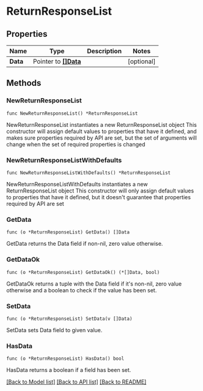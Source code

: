 # ReturnResponseList

## Properties

Name | Type | Description | Notes
------------ | ------------- | ------------- | -------------
**Data** | Pointer to [**[]Data**](Data.md) |  | [optional] 

## Methods

### NewReturnResponseList

`func NewReturnResponseList() *ReturnResponseList`

NewReturnResponseList instantiates a new ReturnResponseList object
This constructor will assign default values to properties that have it defined,
and makes sure properties required by API are set, but the set of arguments
will change when the set of required properties is changed

### NewReturnResponseListWithDefaults

`func NewReturnResponseListWithDefaults() *ReturnResponseList`

NewReturnResponseListWithDefaults instantiates a new ReturnResponseList object
This constructor will only assign default values to properties that have it defined,
but it doesn't guarantee that properties required by API are set

### GetData

`func (o *ReturnResponseList) GetData() []Data`

GetData returns the Data field if non-nil, zero value otherwise.

### GetDataOk

`func (o *ReturnResponseList) GetDataOk() (*[]Data, bool)`

GetDataOk returns a tuple with the Data field if it's non-nil, zero value otherwise
and a boolean to check if the value has been set.

### SetData

`func (o *ReturnResponseList) SetData(v []Data)`

SetData sets Data field to given value.

### HasData

`func (o *ReturnResponseList) HasData() bool`

HasData returns a boolean if a field has been set.


[[Back to Model list]](../README.md#documentation-for-models) [[Back to API list]](../README.md#documentation-for-api-endpoints) [[Back to README]](../README.md)



